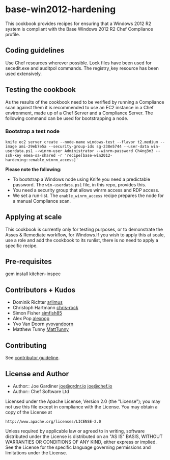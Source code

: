 # base-win2012-hardening
This cookbook provides recipes for ensuring that a Windows 2012 R2 system is compliant with the Base Windows 2012 R2 Chef Compliance profile.

## Coding guidelines
Use Chef resources wherever possible. Lock files have been used for secedit.exe and auditpol commands. The registry_key resource has been used extensively.

## Testing the cookbook
As the results of the cookbook need to be verified by running a Compliance scan against them it is recommended to use an EC2 instance in a Chef environment, made up of a Chef Server and a Compliance Server. The following command can be used for bootstrapping a node.

### Bootstrap a test node
`knife ec2 server create --node-name windows-test --flavor t2.medium --image ami-29eb7e5a --security-group-ids sg-238e5744 --user-data win-userdata.ps1 --winrm-user Administrator --winrm-password Ch4ng3m3 --ssh-key emea-sa-shared -r 'recipe[base-win2012-hardening::enable_winrm_access]'`

**Please note the following:**
* To bootstrap a Windows node using Knife you need a predictable password. The `win-userdata.ps1` file, in this repo, provides this.
* You need a security group that allows winrm access and RDP access.
* We set a run-list. The `enable_winrm_access` recipe prepares the node for a manual Compliance scan.

## Applying at scale
This cookbook is currently only for testing purposes, or to demonstrate the Asses & Remediate workflow, for Windows.If you wish to apply this at scale, use a role and add the cookbook to its runlist, there is no need to apply a specific recipe.

## Pre-requisites
gem install kitchen-inspec

## Contributors + Kudos

* Dominik Richter [arlimus](https://github.com/arlimus)
* Christoph Hartmann [chris-rock](https://github.com/chris-rock)
* Simon Fisher [simfish85](https://github.com/simfish85)
* Alex Pop [alexpop](https://github.com/alexpop)
* Yvo Van Doorn [yvovandoorn](https://github.com/yvovandoorn)
* Matthew Tunny [MattTunny](https://github.com/matttunny)


## Contributing

See [contributor guideline](CONTRIBUTING.md).


## License and Author

* Author:: Joe Gardiner <joe@grdnr.io> <joe@chef.io>
* Author:: Chef Software Ltd

Licensed under the Apache License, Version 2.0 (the "License");
you may not use this file except in compliance with the License.
You may obtain a copy of the License at

    http://www.apache.org/licenses/LICENSE-2.0

Unless required by applicable law or agreed to in writing, software
distributed under the License is distributed on an "AS IS" BASIS,
WITHOUT WARRANTIES OR CONDITIONS OF ANY KIND, either express or implied.
See the License for the specific language governing permissions and
limitations under the License.
